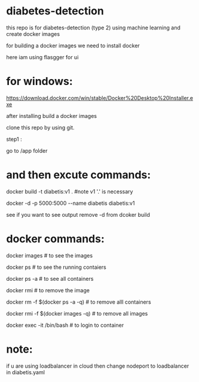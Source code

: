 # diabetes-detection
this repo is for diabetes-detection (type 2) using machine learning  and create docker images  

for building a docker images we need to install docker 

here iam using flasgger for ui 

for windows:
==========
https://download.docker.com/win/stable/Docker%20Desktop%20Installer.exe

after installing build a docker images

clone this repo by using git.

step1 :

go to /app folder

and then excute commands:
=======================

docker build -t diabetis:v1 .     #note v1 '.' is necessary

docker -d -p 5000:5000 --name diabetis diabetis:v1

see if you want to see output remove -d from dcoker build 


docker commands:
=================
docker images   # to see the images

docker ps       # to see the running contaiers

docker ps -a    # to see all containers

docker rmi <imagename or id>   # to remove the image
  
docker rm -f $(docker ps -a -q)   # to remove alll containers

docker rmi -f $(docker images -q) # to remove all images

docker exec -it <containerid or contiainer name> /bin/bash      # to login to container
 

note:
===
if u are using loadbalancer in cloud then change nodeport to loadbalancer in diabetis.yaml




